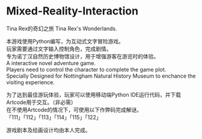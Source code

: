 # Mixed-Reality-Interaction
Tina Rex的奇幻之旅
Tina Rex's Wonderlands. 

本游戏使用Python编写，为互动式文字冒险游戏。  
玩家需要通过文字输入控制角色，完成剧情。  
专为诺丁汉自然历史博物馆设计，用于增强游客在游览时的体验。  
A interactive novel adventure game.  
Players need to control the character to complete the game plot.  
Specially Designed for Nottingham Natural History Museum to enchance the visiting experience.  


为了达到最佳游玩体验，玩家可以使用移动端Python IDE运行代码，并下载Artcode用于交互。（非必需）  
在不使用Artcode的情况下，可使用以下作弊码完成解谜。  
「111」「112」「113」「114」「115」「122」  

游戏剧本及绘画设计均由本人完成。
